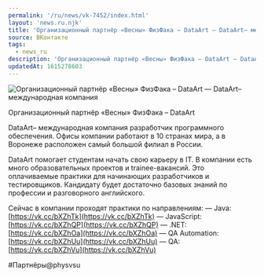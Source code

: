 ```yaml
---
permalink: '/ru/news/vk-7452/index.html'
layout: 'news.ru.njk'
title: 'Организационный партнёр «Весны» ФизФака – DataArt — DataArt– международная компания'
source: ВКонтакте
tags:
  - news_ru
description: 'Организационный партнёр «Весны» ФизФака – DataArt — DataArt– международная компания'
updatedAt: 1615278603
---
```

![Организационный партнёр «Весны» ФизФака – DataArt — DataArt– международная компания](https://sun9-41.userapi.com/sun9-26/impg/AE1R6tMG2xtIKIiYwvOMVrOIqRakZrH4jUuicg/jdzFYgoLCwo.jpg?size=1280x960&quality=96&sign=a8d3e58b3a05fa08102cfa42bf7a0dd1&c_uniq_tag=swuvqfJJEZp-frHrkd7iepfIFihR44cKn0XunqJqjyQ&type=album)

Организационный партнёр «Весны» ФизФака – DataArt

DataArt– международная компания разработчик программного обеспечения. Офисы компании работают в 10 странах мира, а в Воронеже расположен самый большой филиал в России.

DataArt помогает студентам начать свою карьеру в IT. В компании есть много образовательных проектов и trainee-вакансий. Это оплачиваемые практики для начинающих разработчиков и тестировщиков. Кандидату будет достаточно базовых знаний по профессии и разговорного английского.

Сейчас в компании проходят практики по направлениям:
— Java: [https://vk.cc/bXZhTk](https://vk.cc/bXZhTk)
— JavaScript: [https://vk.cc/bXZhQP](https://vk.cc/bXZhQP)
— .NET: [https://vk.cc/bXZhOa](https://vk.cc/bXZhOa)
— QA Automation: [https://vk.cc/bXZhUu](https://vk.cc/bXZhUu)
— QA: [https://vk.cc/bXZhVu](https://vk.cc/bXZhVu)

#Партнёры@physvsu
